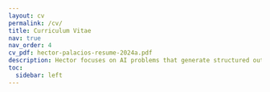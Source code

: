```yaml
---
layout: cv
permalink: /cv/
title: Curriculum Vitae
nav: true
nav_order: 4
cv_pdf: hector-palacios-resume-2024a.pdf
description: Hector focuses on AI problems that generate structured outputs based on data and/or business and contextual descriptions. He investigates AI algorithms that build upon existing solutions for simpler AI challenges. In applied projects, he leads the development of robust AI systems attuned to business contexts, ensuring they tackle the right problems while adapting to user contexts and preferences.
toc:
  sidebar: left
---
```


